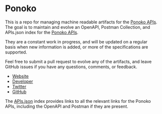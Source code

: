 # PonokoThis is a repo for managing machine readable artifacts for the [Ponoko APIs](https://www.ponoko.com/). The goal is to maintain and evolve an OpenAPI, Postman Collection, and APIs.json index for the [Ponoko APIs](https://www.ponoko.com/).They are a constant work in progress, and will be updated on a regular basis when new information is added, or more of the specifications are supported.Feel free to submit a pull request to evolve any of the artifacts, and leave GitHub issues if you have any questions, comments, or feedback.- [Website](https://www.ponoko.com/)- [Developer](https://www.ponoko.com/)- [Twitter](https://twitter.com/ponoko)- [GitHub](https://github.com/Ponoko)The [APIs.json](https://github.com/api-evangelist/ponoko/blob/master/apis.json) index provides links to all the relevant links for the Ponoko APIs, including the OpenAPI and Postman if they are present.